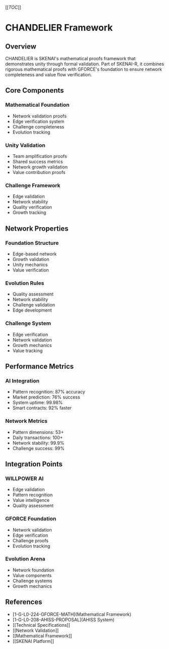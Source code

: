 [[_TOC_]]

# CHANDELIER Framework

## Overview
CHANDELIER is SKENAI's mathematical proofs framework that demonstrates unity through formal validation. Part of SKENAI-R, it combines rigorous mathematical proofs with GFORCE's foundation to ensure network completeness and value flow verification.

## Core Components
### Mathematical Foundation
- Network validation proofs
- Edge verification system
- Challenge completeness
- Evolution tracking

### Unity Validation
- Team amplification proofs
- Shared success metrics
- Network growth validation
- Value contribution proofs

### Challenge Framework
- Edge validation
- Network stability
- Quality verification
- Growth tracking

## Network Properties
### Foundation Structure
- Edge-based network
- Growth validation
- Unity mechanics
- Value verification

### Evolution Rules
- Quality assessment
- Network stability
- Challenge validation
- Edge development

### Challenge System
- Edge verification
- Network validation
- Growth mechanics
- Value tracking

## Performance Metrics
### AI Integration
- Pattern recognition: 87% accuracy
- Market prediction: 76% success
- System uptime: 99.98%
- Smart contracts: 92% faster

### Network Metrics
- Pattern dimensions: 53+
- Daily transactions: 100+
- Network stability: 99.9%
- Challenge success: 99%

## Integration Points
### WILLPOWER AI
- Edge validation
- Pattern recognition
- Value intelligence
- Quality assessment

### GFORCE Foundation
- Network validation
- Edge verification
- Challenge proofs
- Evolution tracking

### Evolution Arena
- Network foundation
- Value components
- Challenge systems
- Growth mechanics

## References
- [1-G-L0-224-GFORCE-MATH](Mathematical Framework)
- [1-G-L0-208-AHISS-PROPOSAL](AHISS System)
- [[Technical Specifications]]
- [[Network Validation]]
- [[Mathematical Framework]]
- [[SKENAI Platform]]
